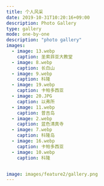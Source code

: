 ```yaml
---
title: 个人风采
date: 2019-10-31T10:20:16+09:00
description: Photo Gallery
type: gallery
mode: one-by-one
description: "photo gallery"
images:
  - image: 13.webp
    caption: 圣索菲亚大教堂
  - image: 8.webp
    caption: 长白山
  - image: 9.webp
    caption: 科隆
  - image: 19.webp
    caption: 卡帕多西亚
  - image: 20.JPG
    caption: 以弗所
  - image: 11.webp
    caption: 普吉岛
  - image: 2.webp
    caption: 蓝色清真寺
  - image: 7.webp
    caption: 科隆岛
  - image: 16.webp
    caption: 卡帕多西亚
  - image: 10.webp
    caption: 科隆


image: images/feature2/gallery.png
---
```


<!-- Sample images from [Pixabay](https://pixabay.com) -->

